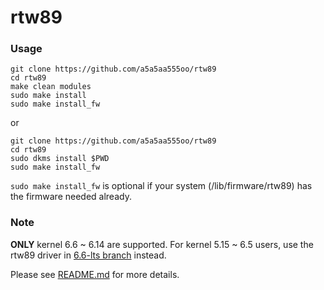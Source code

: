 rtw89
===========
### Usage

```
git clone https://github.com/a5a5aa555oo/rtw89
cd rtw89
make clean modules
sudo make install
sudo make install_fw
```
or
```
git clone https://github.com/a5a5aa555oo/rtw89
cd rtw89
sudo dkms install $PWD
sudo make install_fw
```
`sudo make install_fw` is optional if your system (/lib/firmware/rtw89) has the firmware needed already.

### Note
**ONLY** kernel 6.6 ~ 6.14 are supported. For kernel 5.15 ~ 6.5 users, use the rtw89 driver in [6.6-lts branch](https://github.com/a5a5aa555oo/rtw89/tree/6.6-lts) instead.

Please see [README.md](https://github.com/lwfinger/rtw89/blob/main/README.md) for more details.

